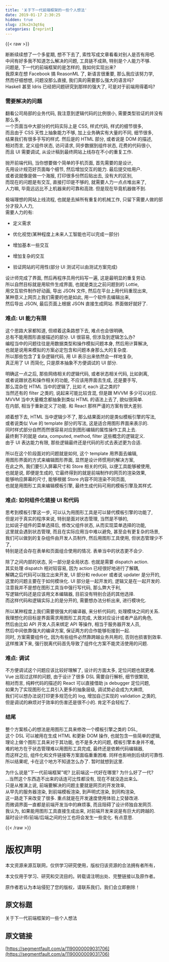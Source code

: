 ```yaml
---
title: '关于下一代前端框架的一些个人想法' 
date: 2019-01-17 2:30:25
hidden: true
slug: z3kx2n3qt6q
categories: [reprint]
---
```


{{< raw >}}

                    
<p>断断续续想了一个多星期, 想不下去了, 索性写成文章看看对别人是否有用吧.<br>中间有好多我不知道怎么解决的问题, 工具链不成熟, 特别是个人能力不够.<br>问题是, 下一代的前端框架的是怎样的, 我如何实现出来?<br>我原来在想 Facebook 搞 ReasonML 了, 新语言很重要, 那么我应该努力学,<br>然而仔细想想, 问题没那么直接, 我们真的需要那么强大的语言吗?<br>Haskell 甚至 Idris 已经把问题研究到那样的强大了, 可是对于前端用得着吗?</p>
<h3 id="articleHeader0">需要解决的问题</h3>
<p>翻看公司局部的业务代码, 我注意到逻辑代码的比例很小, 需要类型验证的并没有那么多,<br>一个页面当中大部分的代码实际上是 CSS, 样式代码, 样式的细节很多,<br>而且由于 CSS 天性上抽象能力不够, 加上业务确实有大量的不同, 细节很多,<br>结果我们有很多手写的样式. 然后是的 HTML 部分, 或者说是 DOM 的描述,<br>相对而言, 定义组件状态, 访问请求, 同步数据到组件状态, 花费的代码很小,<br>而且 UI 需要调试, 从设计稿到最终网站上线存在不小的重复工作.</p>
<p>抛开前端代码, 当你想要做个简单的手机页面, 首先需要的是设计,<br>先用设计规范好页面每个细节, 然后增加交互的能力. 最后提交给用户.<br>或者说就像是做一个海报, 打印很多份然后贴出去, 没有大的区别,<br>而现在的问题是有交互, 直接打印是不够的, 就需要人力一点点堆出来了,<br>人力嘛, 毕竟远远比不上机器来的可靠和高效. 但是现在毕竟机器做不到.</p>
<p>极端理想的网站上线流程, 也就是去掉所有重复的机械工作, 只留下需要人做的部分才投入人力,<br>需要人力的有:</p>
<ul>
<li><p>定义需求</p></li>
<li><p>优化视觉(某种程度上未来人工智能也可以完成一部分)</p></li>
<li><p>增加基本一些交互</p></li>
<li><p>增加复杂的交互</p></li>
<li><p>验证网站的可用性(部分 UI 测试可以由测试方案完成)</p></li>
</ul>
<p>设计师完成了界面, 然后再程序员用代码写一遍, 这是最明显的重复劳动.<br>所以自然目标就是用软件生成界面, 也就是类比之前问题到的 Lottie,<br>用交互软件制作好动画, 导出 JSON 文件, 然后在平台上用代码重现出来,<br>某种意义上网页上我们需要的也是如此, 用一个软件去编辑出来,<br>然后导出 JSON, 最后页面上根据 JSON 直接生成网站. 界面做好就好了.</p>
<h3 id="articleHeader1">难点: UI 能力有限</h3>
<p>这个思路大家都知道, 但顺着这条路想下去, 难点也会很明确,<br>总有不能用图形直接描述的部分. UI 很容易, 但涉及到逻辑怎么办?<br>编程当中的问题往往是用数据类型和操作模拟问题本身, 然后用计算解决,<br>也就是说用来模拟的方案必定包含和问题本身那么大的复杂度.<br>所以那些包含了复杂逻辑代码, 用 UI 表示出来依然会一样地复杂,<br>真正用了 UI 而简化, 只是原本抽象不方便调试的 UI 部分.</p>
<p>明确这一点之后, 那些网络相关的逻辑代码, 或者状态相关代码, 比如剥离,<br>或者说跟状态和操作相关的功能, 不应该用界面去生成, 还是要手写,<br>那么混杂在 HTML 当中的逻辑了, 比如 if, each 这之类的?<br>当然还有的 filter 之类的, 说起来可能比较含混, 但是跟 MVVM 多少可以对应.<br>MVVM 当中大量概念都抽象到类似 HTML 的语法上去了, 貌似很简单.<br>在内部, 相当于重新定义了功能. 和 React 那样严谨的方案有很大差别.</p>
<p>顺着想下去, HTML 当中逻辑少不了, 那么结果面对的是类似模板引擎的写法,<br>或者说类似 Vue 的 template 部分的写法, 这是适合用图形界面来表示的.<br>同时样式部分自然而然很容易对应到图形编辑的属性操作工具上去.<br>最终剩下的就是 data, computed, method, filter 这些概念的逻辑定义.<br>由于 UI 表达能力有限, 那些逻辑最终还是代码的形式去表述更为合适.</p>
<p>所以在这个阶段面对的问题就是如何, 这个 template 用界面去编辑,<br>用图形界面的方式来编辑图形界面, 显然是设计师惯用的解决方案,<br>在此之外, 我们要引入屏幕尺寸和 Store 相关的代码, 以便工具能够被使用,<br>也就是说, 即便是生成的, 它最终得到的就是前端制作的网页的渲染效果,<br>能够响应屏幕的尺寸, 能够根据 Store 内容不同渲染不同页面,<br>也就是用图形工具来编辑模板引擎, 最终生成代码可用的模板引擎及其样式.</p>
<h3 id="articleHeader2">难点: 如何组件化链接 UI 和代码</h3>
<p>思考到模板引擎这一步, 可以认为用图形工具是可以替代模板引擎的功能了,<br>但是对于真实的程序来说, 特别是面对状态管理, 当然是不够的,<br>比如说子组件的菜单选择后, 修改父组件状态, 从而实现菜单选择的功能,<br>这里就会遇到状态管理, 而且在实际应用当中难以避免, 甚至会有更复杂的场景,<br>我们可以做到的复杂组件由开发人员制作, 然后用图形工具使用, 但状态管理少不了,<br>特别是还会存在表单和页面组合使用的情况. 表单当中的状态更不会少.</p>
<p>除了之间内部的状态, 另一部分是全局状态. 也就是需要 dispatch action.<br>其实处理 dispatch 相对较容易, 因为 action 已经很好地进行了解耦,<br>解耦之后代码可以独立出来开发, UI 部分和 reducer 或者说 updater 是分开的,<br>这里的问题主要在于如何模块化. UI 部分是一起开发的, 逻辑又是在一起开发的.<br>注意我并不是想在图形工具当中强行写代码, 那么弊大于利,<br>写逻辑代码还是应该用文本编辑器, 目前没有特别合适的其他选择.<br>而这样代码和逻辑实际上的是分开的, 需要想办法分析出来, 进行模块化.</p>
<p>所以某种程度上我们需要很强大的编译器, 来分析代码的, 处理模块之间的关系.<br>我理想化的目标是界面需求用图形工具完成, 大致对应设计或者产品的角色,<br>然后由比如 API 开发人员来绑定 API 等操作, 相当于服务器开发人员,<br>然后中间依靠强大的编译方案, 保证两方的合作能够衔接到一起.<br>同时, 方案需要组件化, 因为有些组件必然靠跨越业务共用的, 否则也损害到效率.<br>这样推演下来, 强行脱离代码首先导致了组件化方案不能灵活使用的问题.</p>
<h3 id="articleHeader3">难点: 调试</h3>
<p>不方便调试这个问题应该比较好理解了, 设计的方面太多, 定位问题也就更难.<br>Vue 出现过这样的问题, 由于设计了很多 DSL 需要自行解析, 细节很繁琐,<br>相对而言, 纯粹代码的描述的 React 可以直接借助 js debugger 定位问题,<br>如果为了实现图形化工具引入更多的抽象层级, 调试势必会成为大麻烦,<br>我们可以想办法说打印更多规范化的 log, 增加自己实现的 validation 之类的,<br>但是调试的麻烦对于效率的伤害还是很不小的. 肯定不会轻松了.</p>
<h3 id="articleHeader4">结尾</h3>
<p>整个方案核心的想法是用图形工具来修改一个模板引擎之类的 DSL,<br>这个 DSL 可以被用在生成 HTML 和更新 DOM 操作, 也就包含一些简单的逻辑,<br>理论上做个图形工具来对于其功能, 也不是多大的问题, 模板引擎本身并不难,<br>难的地方在于状态管理难以用图形工具完成, 最终还是依赖代码编辑器,<br>而这样之后, 组件化和文件链接等方案面临重重困难. 同样也影响到后续的可靠性.<br>所以结果呢, 卡在这个地方不知道怎么办了. 暂时就想到这里.</p>
<p>为什么说是"下一代前端框架"呢? 比前端这一代好在哪里? 为什么好了一代?<br>...当然这个东西造不出来的话连可比性都没有, 现在不就没造出来么.<br>只是从推演上说, 前端要解决的问题主要就是网页的开发效率,<br>从早先的服务器渲染, 到前端模板渲染, 到声明式渲染, 到同构渲染,<br>这一路走下来改变了很多. 重点就是在开发速度使用体验上交替改进.<br>而微调界面一直都是前端开发当中的麻烦事, 而且阻碍了设计师独自发网页.<br>我认为, 如果能用图形工具直接生成出来, 对前端开发来说是有巨大的跨越的.<br>届时设计师/前端/后端之间的分工也将会发生一些变化. 有点意思.</p>

                
{{< /raw >}}

# 版权声明
本文资源来源互联网，仅供学习研究使用，版权归该资源的合法拥有者所有，

本文仅用于学习、研究和交流目的。转载请注明出处、完整链接以及原作者。

原作者若认为本站侵犯了您的版权，请联系我们，我们会立即删除！

## 原文标题
关于下一代前端框架的一些个人想法

## 原文链接
[https://segmentfault.com/a/1190000009031706](https://segmentfault.com/a/1190000009031706)

